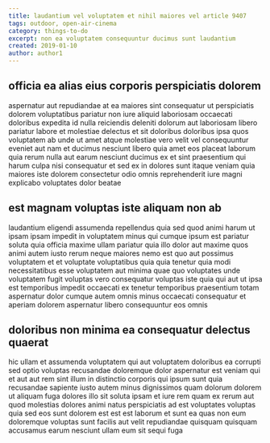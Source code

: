 ```yaml
---
title: laudantium vel voluptatem et nihil maiores vel article 9407
tags: outdoor, open-air-cinema
category: things-to-do
excerpt: non ea voluptatem consequuntur ducimus sunt laudantium
created: 2019-01-10
author: author1
---
```


## officia ea alias eius corporis perspiciatis dolorem

aspernatur aut repudiandae at ea maiores sint consequatur ut perspiciatis dolorem voluptatibus pariatur non iure aliquid laboriosam occaecati doloribus expedita id nulla reiciendis deleniti dolorum aut laboriosam libero pariatur labore et molestiae delectus et sit doloribus doloribus ipsa quos voluptatem ab unde ut amet atque molestiae vero velit vel consequuntur eveniet aut nam et ducimus nesciunt libero quia amet eos placeat laborum quia rerum nulla aut earum nesciunt ducimus ex et sint praesentium qui harum culpa nisi consequatur et sed ex in dolores sunt itaque veniam quia maiores iste dolorem consectetur odio omnis reprehenderit iure magni explicabo voluptates dolor beatae

## est magnam voluptas iste aliquam non ab

laudantium eligendi assumenda repellendus quia sed quod animi harum ut ipsam ipsam impedit in voluptatem minus qui cumque ipsum est pariatur soluta quia officia maxime ullam pariatur quia illo dolor aut maxime quos animi autem iusto rerum neque maiores nemo est quo aut possimus voluptatem et et voluptate voluptatibus quia quia tenetur quia modi necessitatibus esse voluptatem aut minima quae quo voluptates unde voluptatem fugit voluptas vero consequatur voluptas iste quia qui aut ut ipsa est temporibus impedit occaecati ex tenetur temporibus praesentium totam aspernatur dolor cumque autem omnis minus occaecati consequatur et aperiam dolorem aspernatur libero consequuntur eos omnis

## doloribus non minima ea consequatur delectus quaerat

hic ullam et assumenda voluptatem qui aut voluptatem doloribus ea corrupti sed optio voluptas recusandae doloremque dolor aspernatur est veniam qui et aut aut rem sint illum in distinctio corporis qui ipsum sunt quia recusandae sapiente iusto autem minus dignissimos quam dolorum dolorem ut aliquam fuga dolores illo sit soluta ipsam et iure rem quam ex rerum aut quod molestias dolores animi natus perspiciatis ad est voluptates voluptas quia sed eos sunt dolorem est est est laborum et sunt ea quas non eum doloremque voluptas sunt facilis aut velit repudiandae quisquam quisquam accusamus earum nesciunt ullam eum sit sequi fuga
